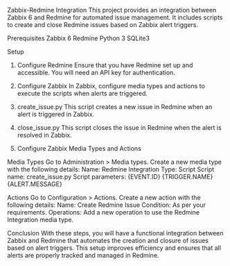 Zabbix-Redmine Integration
This project provides an integration between Zabbix 6 and Redmine for automated issue management. It includes scripts to create and close Redmine issues based on Zabbix alert triggers.

Prerequisites
Zabbix 6
Redmine
Python 3
SQLite3

Setup
1. Configure Redmine
Ensure that you have Redmine set up and accessible. You will need an API key for authentication.

2. Configure Zabbix
In Zabbix, configure media types and actions to execute the scripts when alerts are triggered.

3. create_issue.py
This script creates a new issue in Redmine when an alert is triggered in Zabbix.

4. close_issue.py
This script closes the issue in Redmine when the alert is resolved in Zabbix.

6. Configure Zabbix Media Types and Actions

Media Types
Go to Administration > Media types.
Create a new media type with the following details:
Name: Redmine Integration
Type: Script
Script name: create_issue.py
Script parameters:
{EVENT.ID}
{TRIGGER.NAME}
{ALERT.MESSAGE}

Actions
Go to Configuration > Actions.
Create a new action with the following details:
Name: Create Redmine Issue
Condition: As per your requirements.
Operations: Add a new operation to use the Redmine Integration media type.


Conclusion
With these steps, you will have a functional integration between Zabbix and Redmine that automates the creation and closure of issues based on alert triggers. This setup improves efficiency and ensures that all alerts are properly tracked and managed in Redmine.


